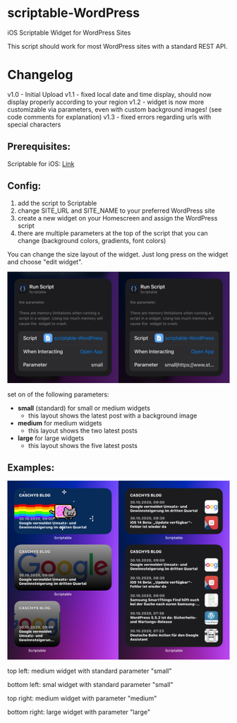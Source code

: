 # scriptable-WordPress
iOS Scriptable Widget for WordPress Sites

This script should work for most WordPress sites with a standard REST API.

# Changelog

v1.0 - Initial Upload
v1.1 - fixed local date and time display, should now display properly according to your region
v1.2 - widget is now more customizable via parameters, even with custom background images! (see code comments for explanation)
v1.3 - fixed errors regarding urls with special characters

## Prerequisites:

Scriptable for iOS: [Link](https://apps.apple.com/de/app/scriptable/id1405459188)

## Config:

1. add the script to Scriptable
2. change SITE_URL and SITE_NAME to your preferred WordPress site
3. create a new widget on your Homescreen and assign the WordPress script
4. there are multiple parameters at the top of the script that you can change (background colors, gradients, font colors) 

You can change the size layout of the widget. Just long press on the widget and choose "edit widget".

![](https://github.com/Saudumm/scriptable-WordPress/blob/main/widget-config.PNG)

set on of the following parameters:
- **small** (standard) for small or medium widgets
  - this layout shows the latest post with a background image
- **medium** for medium widgets
  - this layout shows the two latest posts
- **large** for large widgets
  - this layout shows the five latest posts

## Examples:
![](https://github.com/Saudumm/scriptable-WordPress/blob/main/widget-examples.PNG)

top left: medium widget with standard parameter "small"

bottom left: smal widget with standard parameter "small"

top right: medium widget with parameter "medium"

bottom right: large widget with parameter "large"
